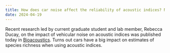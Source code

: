 ```yaml
---
title: How does car noise affect the reliability of acoustic indices? New publication out today in Bioacoustics!
date: 2024-04-19
---
```


Recent research led by current graduate student and lab member, Rebecca Ducay, on the impact of vehicular noise on acoustic indices was published today in [Bioacoustics](https://www.tandfonline.com/eprint/HEAJSPNM2CTPRXBEE4TS/full?target=10.1080/09524622.2024.2332748). Turns out cars have a big impact on estimates of species richness when using acoustic indices.


